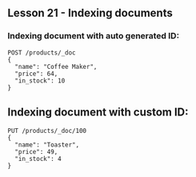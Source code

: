 ## Lesson 21 - Indexing documents

### Indexing document with auto generated ID:

```
POST /products/_doc
{
  "name": "Coffee Maker",
  "price": 64,
  "in_stock": 10
}
```

## Indexing document with custom ID:

```
PUT /products/_doc/100
{
  "name": "Toaster",
  "price": 49,
  "in_stock": 4
}
```